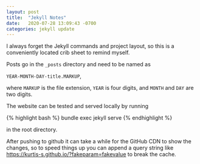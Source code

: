 ```yaml
---
layout: post
title:  "Jekyll Notes"
date:   2020-07-28 13:09:43 -0700
categories: jekyll update
---
```

I always forget the Jekyll commands and project layout, so this is a conveniently located crib sheet to remind myself. 

Posts go in the `_posts` directory and need to be named as

`YEAR-MONTH-DAY-title.MARKUP`,

where `MARKUP` is the file extension, `YEAR` is four digits, and `MONTH` and `DAY` are two digits.

The website can be tested and served locally by running

{% highlight bash %}
bundle exec jekyll serve
{% endhighlight %}

in the root directory.

After pushing to github it can take a while for the GitHub CDN to show the changes, so to speed things up you can append a query string like <https://kurtis-s.github.io/?fakeparam=fakevalue> to break the cache.
